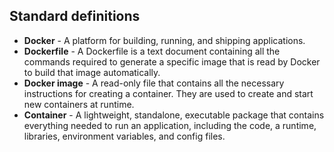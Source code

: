## Standard definitions

- **Docker** - A platform for building, running, and shipping applications. 
- **Dockerfile** - A Dockerfile is a text document containing all the commands required to generate a specific image that is read by Docker to build that image automatically.
- **Docker image** - A read-only file that contains all the necessary instructions for creating a container. They are used to create and start new containers at runtime.
- **Container** - A lightweight, standalone, executable package that contains everything needed to run an application, including the code, a runtime, libraries, environment variables, and config files.










